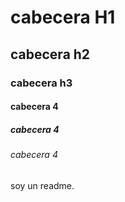 # cabecera H1
## cabecera h2 
### cabecera h3 
#### cabecera 4
##### cabecera 4
###### cabecera 4

soy un readme.